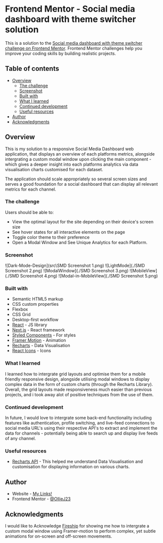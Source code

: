 # Frontend Mentor - Social media dashboard with theme switcher solution

This is a solution to the [Social media dashboard with theme switcher challenge on Frontend Mentor](https://www.frontendmentor.io/challenges/social-media-dashboard-with-theme-switcher-6oY8ozp_H). Frontend Mentor challenges help you improve your coding skills by building realistic projects.

## Table of contents

- [Overview](#overview)
  - [The challenge](#the-challenge)
  - [Screenshot](#screenshot)
  - [Built with](#built-with)
  - [What I learned](#what-i-learned)
  - [Continued development](#continued-development)
  - [Useful resources](#useful-resources)
- [Author](#author)
- [Acknowledgments](#acknowledgments)

## Overview

This is my solution to a responsive Social Media Dashboard web application, that displays an overview of each platforms metrics, alongside intergrating a custom modal window upon clicking the main component - which gives a deeper insight into each platforms analytics via data visualisation charts customised for each dataset.

The application should scale appropriately so several screen sizes and serves a good foundation for a social dashboard that can display all relevant metrics for each channel.

### The challenge

Users should be able to:

- View the optimal layout for the site depending on their device's screen size
- See hover states for all interactive elements on the page
- Toggle color theme to their preference
- Open a Modal Window and See Unique Analytics for each Platform.

### Screenshot

![Dark-Mode-Design](src\SMD Screenshot 1.png)
![LightMode](./SMD Screenshot 2.png)
![ModalWindow](./SMD Screenshot 3.png)
![MobileView](./SMD Screenshot 4.png)
![Modal-in-MobileView](./SMD Screenshot 5.png)

### Built with

- Semantic HTML5 markup
- CSS custom properties
- Flexbox
- CSS Grid
- Desktop-first workflow
- [React](https://reactjs.org/) - JS library
- [Next.js](https://nextjs.org/) - React framework
- [Styled Components](https://styled-components.com/) - For styles
- [Framer Motion](https://www.framer.com/motion/animation/) - Animation
- [Recharts](https://recharts.org/en-UK/api) - Data Visualisation
- [React Icons](https://react-icons.github.io/react-icons/) - Icons

### What I learned

I learned how to intergrate grid layouts and optimise them for a mobile friendly responsive design, alongside utilising modal windows to display complex data in the form of custom charts (through the Recharts Library). Overall, the grid layouts made responsiveness much easier than previous projects, and i took away alot of positive techniques from the use of them.

### Continued development

In future, I would love to intergrate some back-end functionality including features like authentication, profile switching, and live-feed connections to social media URL's using their respective API's to extract and implement the data for channels - potentially being able to search up and display live feeds of any channel.

### Useful resources

- [Recharts API](https://recharts.org/en-US/api) - This helped me understand Data Visualisation and customisation for displaying information on various charts.

## Author

- Website - [My Links!](https://linktr.ee/OllieJ23)
- Frontend Mentor - [@OllieJ23](https://www.frontendmentor.io/profile/OllieJ23)

## Acknowledgments

I would like to Acknowledge [Fireship](https://www.youtube.com/@Fireship) for showing me how to intergrate a custom modal window using Framer-motion to perform complex, yet subtle animations for on-screen and off-screen movements.

